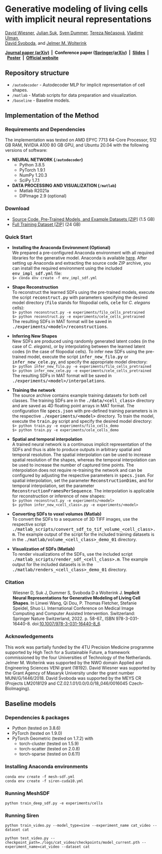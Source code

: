 # Generative modeling of living cells <br/> with implicit neural representations

<a href="mailto:wiesner@fi.muni.cz">David Wiesner</a>, <a href="mailto:j.m.suk@utwente.nl">Julian Suk</a>, <a href="mailto:s.c.dummer@utwente.nl">Sven Dummer</a>, <a href="mailto:xnecasovat@fi.muni.cz">Tereza Nečasová</a>, <a href="mailto:vladimir.ulman@vsb.cz">Vladimír Ulman</a>,<br/><a href="mailto:svoboda@fi.muni.cz">David Svoboda</a>, and <a href="mailto:j.m.wolterink@utwente.nl">Jelmer M. Wolterink</a>

<b><a href="https://arxiv.org/abs/2304.08960" target="_blank">Journal paper (arXiv)</a>&nbsp;&nbsp;|&nbsp;&nbsp;Conference paper (<a href="https://dx.doi.org/10.1007/978-3-031-16440-8_6" target="_blank">Springer</a>/<a href="https://arxiv.org/abs/2207.06283" target="_blank">arXiv</a>)&nbsp;&nbsp;|&nbsp;&nbsp;<a href="/files/simulations/implicit_shapes/MICCAI_2022_Oral_5_Implicit_Cell_Shapes.pdf" target="_blank">Slides</a>&nbsp;&nbsp;|&nbsp;&nbsp;<a href="/files/simulations/implicit_shapes/MICCAI_2022_Poster_Implicit_Cell_Shapes.pdf" target="_blank">Poster</a>&nbsp;&nbsp;|&nbsp;&nbsp;<a href="https://cbia.fi.muni.cz/research/simulations/implicit_shapes.html" target="_blank">Official website</a></b>



## Repository structure
* ``/autodecoder`` - Autodecoder MLP for implicit representation of cell shapes.
* ``/matlab`` - Matlab scripts for data preparation and visualization.
* ``/baseline`` - Baseline models.



## Implementation of the Method

### Requirements and Dependencies
The implementation was tested on AMD EPYC 7713 64-Core Processor, 512 GB RAM, NVIDIA A100 80 GB GPU, and Ubuntu 20.04 with the following versions of software:

* <b>NEURAL NETWORK (``/autodecoder``)</b>
    - Python 3.8.5
    - PyTorch 1.9.1
    - NumPy 1.20.3
    - SciPy 1.7.1
* <b>DATA PROCESSING AND VISUALIZATION (``/matlab``)</b>
    - Matlab R2021a
    - DIPimage 2.9 (optional)
    
### Download
* [Source Code, Pre-Trained Models, and Example Datasets \[ZIP\]](https://cbia.fi.muni.cz/files/simulations/implicit_shapes/impl_sdf_source.zip) (1.5 GB)
* [Full Training Dataset \[ZIP\]](https://cbia.fi.muni.cz/simulator/data/train_sdfs.zip) (24 GB)
    
### Quick Start

* <b>Installing the Anaconda Environment (Optional)</b><br/>We prepared a pre-configured Anaconda environment with all required libraries for the generative model. Anaconda is available <a href="https://www.anaconda.com" target="_blank">here</a>. After setting up Anaconda and extracting the source code ZIP archive, you can install the required environment using the included <code style="color: black;font-size: 14px;">env_impl_sdf.yml</code> file:<br/>
``$> conda env create -f env_impl_sdf.yml``

* <b>Shape Reconstruction</b><br/>To reconstruct the learned SDFs using the pre-trained models, execute the script <code style="color: black;font-size: 14px;">reconstruct.py</code> with parameters specifying the desired model directory (<code style="color: black;font-size: 14px;">filo</code> stands for filopodial cells, <code style="color: black;font-size: 14px;">cele</code> for <i>C. elegans</i> cells):<br/>
``$> python reconstruct.py -e experiments/filo_cells_pretrained``<br/>
``$> python reconstruct.py -e experiments/cele_cells_pretrained``<br/>
The resulting SDFs in MAT format will be saved in <code style="color: black;font-size: 14px;">./experiments/&lt;model&gt;/reconstructions</code>.

* <b>Inferring New Shapes</b><br/>New SDFs are produced using randomly generated latent codes (in the case of <i>C. elegans</i>), or by interpolating between the learned latent codes (in the case of filopodial cells). To infer new SDFs using the pre-trained model, execute the script <code style="color: black;font-size: 14px;">infer_new_filo.py</code> or <code style="color: black;font-size: 14px;">infer_new_cele.py</code>, and specify the appropriate model directory:<br/>
``$> python infer_new_filo.py -e experiments/filo_cells_pretrained``<br/>
``$> python infer_new_cele.py -e experiments/cele_cells_pretrained``<br/>
The resulting SDFs in MAT format will be saved in <code style="color: black;font-size: 14px;">./experiments/&lt;model&gt;/interpolations</code>.

* <b>Training the network</b><br/>The source archive contains example training datasets for both cell classes. The training SDFs are in the <code style="color: black;font-size: 14px;">./data/&lt;cell_class&gt;</code> directory and are saved as 4D floating point arrays in MAT format. The configuration file <code style="color: black;font-size: 14px;">specs.json</code> with pre-defined training parameters is in the respective <code style="color: black;font-size: 14px;">./experiments/&lt;model&gt;</code> directory. To train the model, execute the <code style="color: black;font-size: 14px;">train.py</code> script and specify the desired model directory:<br/>
``$> python train.py -e experiments/filo_cells_demo``<br/>
``$> python train.py -e experiments/cele_cells_demo``

* <b>Spatial and temporal interpolation</b><br/>A trained neural network is a continuous implicit representation of the SDFs and thus is able to produce outputs in arbitrary spatial and temporal resolution. The spatial interpolation can be used to increase spatial resolution of the shapes, whereas the temporal interpolation can be used to increase the number of captured time points. The interpolation does not require re-training the network and can be configured by adjusting the respective parameters in <code style="color: black;font-size: 14px;">specs.json</code>. For spatial interpolation, set the parameter <code style="color: black;font-size: 14px;">ReconstructionDims</code>, and for temporal interpolation, set the parameter <code style="color: black;font-size: 14px;">ReconstructionFramesPerSequence</code>. The interpolation is applicable for reconstruction or inference of new shapes:<br/>
``$> python reconstruct.py -e experiments/<model>``<br/>
``$> python infer_new_<cell_class>.py -e experiments/<model>``<br/>   

* <b>Converting SDFs to voxel volumes (Matlab)</b><br/>To convert the SDFs to a sequence of 3D TIFF images, use the respective script <code style="color: black;font-size: 14px;">./matlab_scripts/convert_sdf_to_tif_volume&#95;&lt;cell_class&gt;.m</code>. The example output of the script for the included training datasets is in the <code style="color: black;font-size: 14px;">./matlab/volume&#95;&lt;cell_class&gt;_demo_01</code> directory.

* <b>Visualization of SDFs (Matlab)</b><br/>To render visualizations of the SDFs, use the included script <code style="color: black;font-size: 14px;">./matlab_scripts/render_sdf&#95;&lt;cell_class&gt;.m</code>. The example output for the included datasets is in the <code style="color: black;font-size: 14px;">./matlab/renders&#95;&lt;cell_class&gt;_demo_01</code> directory.

### Citation
<div style="width: 90%; margin: auto;">
Wiesner D, Suk J, Dummer S, Svoboda D a Wolterink J. <b>Implicit Neural Representations for Generative Modeling of Living Cell Shapes</b>. In Linwei Wang, Qi Dou, P. Thomas Fletcher, Stefanie Speidel, Shuo Li. International Conference on Medical Image Computing and Computer Assisted Intervention. Switzerland: Springer Nature Switzerland, 2022. p. 58-67., ISBN 978-3-031-16440-8. doi:<a href="https://dx.doi.org/10.1007/978-3-031-16440-8_6" target="_blank">10.1007/978-3-031-16440-8_6</a>. 
</div>

### Acknowledgements
This work was partially funded by the 4TU Precision Medicine programme supported by High Tech for a Sustainable Future, a framework commissioned by the four Universities of Technology of the Netherlands. Jelmer M. Wolterink was supported by the NWO domain Applied and Engineering Sciences VENI grant (18192). David Wiesner was supported by the Grant Agency of Masaryk University under the grant number MUNI/G/1446/2018. David Svoboda was supported by the MEYS CR (Projects LM2018129 and CZ.02.1.01/0.0/0.0/18_046/0016045 Czech-BioImaging). 



## Baseline models

### Dependencies & packages
* Python (tested on 3.8.6)
* PyTorch (tested on 1.9.0)
* PyTorch Geometric (tested on 1.7.2) with
  * torch-cluster (tested on 1.5.9)
  * torch-scatter (tested on 2.0.8)
  * torch-sparse (tested on 0.6.11)
  
### Installing Anaconda environments
```
conda env create -f mesh-sdf.yml
conda env create -f siren-cuda10.yml
```

### Running MeshSDF
```
python train_deep_sdf.py -e experiments/cells
```

### Running Siren
```
python train_video.py --model_type=sine --experiment_name cat_video --dataset cat

python test_video.py --checkpoint_path=./logs/cat_video/checkpoints/model_current.pth --experiment_name=cat_video --dataset cat
```
